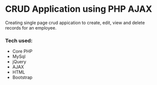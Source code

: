 # CRUD Application using PHP AJAX

Creating single page crud appication to create, edit, view and delete records for an employee.

### Tech used:
 - Core PHP
 - MySql
 - jQuery
 - AJAX
 - HTML
 - Bootstrap 